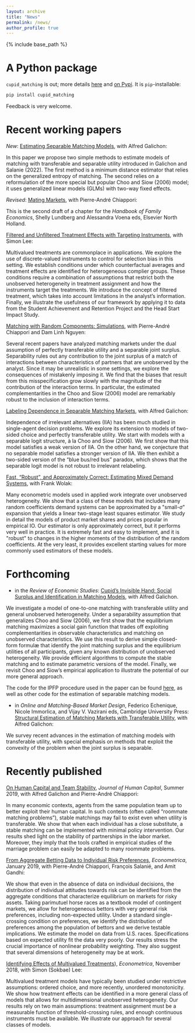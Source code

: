 ```yaml
---
layout: archive
title: "News"
permalink: /news/
author_profile: true
---
```


{% include base_path %}


A Python package
================

`cupid_matching` is out; more details [here](code.md) and [on Pypi](https://pypi.org/project/cupid-matching/). It is `pip`-installable:
```sh
pip install cupid_matching
```

Feedback is very welcome.

Recent working papers
=====================

*New*: [Estimating Separable Matching Models](https://econ.columbia.edu/working-paper/estimating-separable-matching-models/), with Alfred Galichon:

In this paper we propose two simple methods to estimate models of matching with transferable and separable utility introduced in Galichon and Salanie (2022). The first method is a minimum distance estimator that relies on the generalized entropy of matching. The second relies on a reformulation of the more special but popular Choo and Siow (2006) model; it uses generalized linear models (GLMs) with two-way fixed effects.


*Revised*: [Mating Markets](https://econ.columbia.edu/working-paper/mating-markets-2/),
with Pierre-André Chiappori:

This is the second draft of a chapter for the *Handbook of Family Economics*, Shelly Lundberg and Alessandra Voena eds, Elsevier North Holland.



[Filtered and Unfiltered Treatment Effects with Targeting Instruments](https://econ.columbia.edu/working-paper/21447/), 
with Simon  Lee:

Multivalued treatments are commonplace in applications. We explore the use of discrete-valued instruments to control for selection bias in this setting. We establish conditions under which counterfactual averages and treatment effects are identified for heterogeneous complier groups. These conditions require a combination of assumptions that restrict both the unobserved heterogeneity in treatment assignment and how the instruments target the treatments. We introduce the concept of filtered treatment, which takes into account limitations in the analyst’s information. Finally, we illustrate the usefulness of our framework by applying it to data from the Student Achievement and Retention Project and the Head Start Impact Study.



[Matching with Random Components: Simulations](../files/CNSdraftDec10final.pdf), with Pierre-André Chiappori and Dam Linh Nguyen:

Several recent papers have analyzed matching markets under the dual assumption of perfectly transferable utility and a separable joint surplus. Separability rules out any contribution to the joint surplus of a match of interactions between characteristics of partners that are unobserved by the analyst. Since it may be unrealistic in some settings, we explore the consequences of mistakenly imposing it. We find that the biases that result from this misspecification grow slowly with the magnitude of the contribution of the interaction terms. In particular, the estimated complementarities in the Choo and Siow (2006) model are remarkably robust to the inclusion of interaction terms.



[Labeling Dependence in Separable Matching Markets](../files/MatchingIIL_9dec2019), with Alfred Galichon:

Independence of irrelevant alternatives (IIA) has been much studied in single-agent decision problems. We explore its extension to models of two-sided choice and perfectly transferable utility. We start with models with a separable logit structure,  à la Choo and Siow (2006). We first show that this model satisfies a weak version of IIA. On the other hand, we conjecture that no separable model satisfies a stronger version of IIA. We then exhibit a two-sided version of the “blue bus/red bus” paradox, which shows that the separable logit model is not robust to irrelevant relabeling.



[Fast, “Robust”, and Approximately Correct: Estimating Mixed Demand Systems](../files/BLPwith2SLS_8_March_2019.pdf), with Frank Wolak:

Many econometric models used in applied work integrate over unobserved heterogeneity. We show that a class of these models that includes many random coefficients demand systems can be approximated by a "small-$\sigma$" expansion that yields a linear two-stage least squares estimator. We study in detail the models of product market shares and prices popular in empirical IO. Our estimator is only approximately correct, but it performs very well in practice. It is extremely fast and easy to implement, and it is "robust" to changes in the higher moments of the distribution of the random coefficients. At the very least, it provides excellent starting values for more commonly used estimators of these models.



Forthcoming
===========

* in the *Review of Economic Studies*: [Cupid’s Invisible Hand: Social Surplus and Identification in Matching Models](https://academic.oup.com/restud/advance-article/doi/10.1093/restud/rdab090/6478301?guestAccessKey=43f4a245-9f5c-48c6-b931-6c8753d31074), with Alfred Galichon.

We investigate a model of one-to-one matching with transferable utility and general unobserved heterogeneity. Under a separability assumption that generalizes Choo and Siow (2006), we first show that the equilibrium matching maximizes a social gain function that trades off exploiting complementarities in observable characteristics and matching on unobserved characteristics. We use this result to derive simple closed- form formulæ that identify the joint matching surplus and the equilibrium utilities of all participants, given any known distribution of unobserved heterogeneity. We provide efficient algorithms to compute the stable matching and to estimate parametric versions of the model. Finally, we revisit Choo and Siow’s empirical application to illustrate the potential of our more general approach.

The code for the IPFP procedure used in the paper can be found [here](https://pypi.org/project/cupid-matching/), as well as other code for the estimation of separable matching models.

* in *Online and Matching-Based Market Design*,
    Federico Echenique, Nicole Immorlica, and Vijay V. Vazirani eds,
    Cambridge University Press:  [Structural Estimation of Matching Markets with Transferable Utility](../files/GalichonSalanie_Chapter_15July2021.pdf), with Alfred Galichon:

We survey recent advances in the estimation of matching models with transferable utility, with special emphasis on methods that exploit the convexity of the problem when the joint surplus is separable.


Recently published
==================



[On Human Capital and Team Stability](https://www.journals.uchicago.edu/doi/pdfplus/10.1086/702925), *Journal of Human Capital*, Summer 2019, with Alfred Galichon and Pierre-André Chiappori:

In many economic contexts, agents from the same population team up to better exploit their human capital. In such contexts (often called “roommate matching problems”), stable matchings may fail to exist even when utility is transferable. We show that when each individual has a close substitute, a stable matching can be implemented with minimal policy intervention. Our results shed light on the stability of partnerships in the labor market. Moreover, they imply that the tools crafted in empirical studies of the marriage problem can easily be adapted to many roommate problems.


[From Aggregate Betting Data to Individual Risk Preferences](https://www.econometricsociety.org/system/files/ecta12418.pdf), *Econometrica*, January 2019, with Pierre-André Chiappori, François Salanié, and Amit Gandhi:

We show that even in the absence of data on individual decisions, the distribution of
individual attitudes towards risk can be identified from the aggregate conditions that
characterize equilibrium on markets for risky assets. Taking parimutuel horse races
as a textbook model of contingent markets, we allow for heterogeneous bettors with
very general risk preferences, including non-expected utility. Under a standard single-crossing condition on preferences, we identify the distribution of preferences among
the population of bettors and we derive testable implications. We estimate the model
on data from U.S. races. Specifications based on expected utility fit the data very poorly. Our results stress the crucial importance of nonlinear probability weighting. They also suggest that several dimensions of heterogeneity may be at work.



[Identifying Effects of Multivalued Treatments](https://www.econometricsociety.org/system/files/ecta14269.pdf)), *Econometrica*, November 2018, with Simon (Sokbae) Lee:

Multivalued treatment models have typically been studied under restrictive assumptions: ordered choice, and more recently, unordered monotonicity. We show how treatment effects can be identified in a more general class of models that allows for multidimensional unobserved heterogeneity. Our results rely on two main assumptions: treatment assignment must be a measurable function of threshold-crossing rules, and enough continuous instruments must be available. We illustrate our approach for several classes of models.

